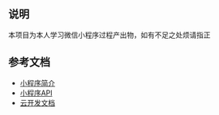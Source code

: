 ## 说明

本项目为本人学习微信小程序过程产出物，如有不足之处烦请指正

## 参考文档

- [小程序简介](https://developers.weixin.qq.com/miniprogram/dev/framework/quickstart/#小程序简介)
- [小程序API](https://developers.weixin.qq.com/miniprogram/dev/api/)
- [云开发文档](https://developers.weixin.qq.com/miniprogram/dev/wxcloud/basis/getting-started.html)


